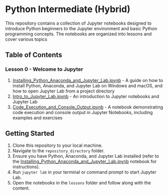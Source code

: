 # Python Intermediate (Hybrid)

This repository contains a collection of Jupyter notebooks designed to introduce Python beginners to the Jupyter environment and basic Python programming concepts. The notebooks are organized into lessons and cover various topics

## Table of Contents

### Lesson 0 - Welcome to Jupyter

1. [Installing_Python_Anaconda_and_Jupyter_Lab.ipynb](lessons/0%20-%20Welcome%20to%20Jupyter/Installing_Python_Anaconda_and_Jupyter_Lab.ipynb) - A guide on how to install Python, Anaconda, and Jupyter Lab on Windows and macOS, and how to open Jupyter Lab from a project directory
2. [Intro_to_Jupyter_Lab.ipynb](./lessons/0%20-%20Welcome%20to%20Jupyter/Intro_to_Jupyter_Lab.ipynb) - An introduction to Jupyter notebooks and Jupyter Lab
3. [Code_Execution_and_Console_Output.ipynb](lessons/0%20-%20Welcome%20to%20Jupyter/Code_Execution_and_Console_Output.ipynb) - A notebook demonstrating code execution and console output in Jupyter Notebooks, including examples and exercises

## Getting Started

1. Clone this repository to your local machine.
2. Navigate to the `repository_directory` folder.
3. Ensure you have Python, Anaconda, and Jupyter Lab installed (refer to the [Installing_Python_Anaconda_and_Jupyter_Lab.ipynb](lessons/0%20-%20Welcome%20to%20Jupyter/Installing_Python_Anaconda_and_Jupyter_Lab.ipynb) notebook for instructions).
4. Run `jupyter lab` in your terminal or command prompt to start Jupyter Lab.
5. Open the notebooks in the `lessons` folder and follow along with the content.
